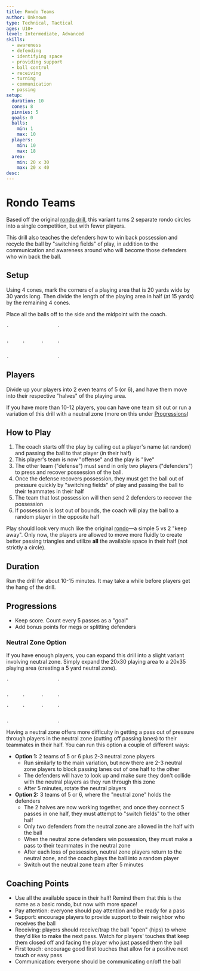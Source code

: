 ```yaml
---
title: Rondo Teams
author: Unknown
type: Technical, Tactical
ages: U10+
level: Intermediate, Advanced
skills:
  - awareness
  - defending
  - identifying space
  - providing support
  - ball control
  - receiving
  - turning
  - communication
  - passing
setup:
  duration: 10
  cones: 8
  pinnies: 5
  goals: 0
  balls:
    min: 1
    max: 10
  players:
    min: 10
    max: 18
  area:
    min: 20 x 30
    max: 20 x 40
desc:
---
```


# Rondo Teams

Based off the original [rondo drill](rondo.md), this variant turns 2 separate rondo circles into a single competition, but with fewer players.

This drill also teaches the defenders how to win back possession and recycle the ball by "switching fields" of play, in addition to the communication and awareness around who will become those defenders who win back the ball.

## Setup

Using 4 cones, mark the corners of a playing area that is 20 yards wide by 30 yards long. Then divide the length of the playing area in half (at 15 yards) by the remaining 4 cones.

Place all the balls off to the side and the midpoint with the coach.

```
.                  .


.     .      .     .


.                  .
```

## Players

Divide up your players into 2 even teams of 5 (or 6), and have them move into their respective "halves" of the playing area.

If you have more than 10-12 players, you can have one team sit out or run a variation of this drill with a neutral zone (more on this under [Progressions](#progressions))

## How to Play

1. The coach starts off the play by calling out a player's name (at random) and passing the ball to that player (in their half)
2. This player's team is now "offense" and the play is "live"
3. The other team ("defense") must send in only two players ("defenders") to press and recover possession of the ball.
4. Once the defense recovers possession, they must get the ball out of pressure quickly by "switching fields" of play and passing the ball to their teammates in their half
5. The team that lost possession will then send 2 defenders to recover the possession
6. If possession is lost out of bounds, the coach will play the ball to a random player in the opposite half

Play should look very much like the original [rondo](rondo.md)—a simple 5 vs 2 "keep away". Only now, the players are allowed to move more fluidly to create better passing triangles and utilize **all** the available space in their half (not strictly a circle).

## Duration

Run the drill for about 10-15 minutes. It may take a while before players get the hang of the drill.

## Progressions

- Keep score. Count every 5 passes as a "goal"
- Add bonus points for megs or splitting defenders

### Neutral Zone Option

If you have enough players, you can expand this drill into a slight variant involving neutral zone. Simply expand the 20x30 playing area to a 20x35 playing area (creating a 5 yard neutral zone).

```
.                  .


.     .      .     .

.     .      .     .


.                  .
```

Having a neutral zone offers more difficulty in getting a pass out of pressure through players in the neutral zone (cutting off passing lanes) to their teammates in their half. You can run this option a couple of different ways:

- **Option 1:** 2 teams of 5 or 6 plus 2-3 neutral zone players
  - Run similarly to the main variation, but now there are 2-3 neutral zone players to block passing lanes out of one half to the other
  - The defenders will have to look up and make sure they don't collide with the neutral players as they run through this zone
  - After 5 minutes, rotate the neutral players
- **Option 2:** 3 teams of 5 or 6, where the "neutral zone" holds the defenders
  - The 2 halves are now working together, and once they connect 5 passes in one half, they must attempt to "switch fields" to the other half
  - Only two defenders from the neutral zone are allowed in the half with the ball
  - When the neutral zone defenders win possession, they must make a pass to their teammates in the neutral zone
  - After each loss of possession, neutral zone players return to the neutral zone, and the coach plays the ball into a random player
  - Switch out the neutral zone team after 5 minutes

## Coaching Points

- Use all the available space in their half! Remind them that this is the same as a basic rondo, but now with more space!
- Pay attention: everyone should pay attention and be ready for a pass
- Support: encourage players to provide support to their neighbor who receives the ball
- Receiving: players should receive/trap the ball "open" (hips) to where they'd like to make the next pass. Watch for players' touches that keep them closed off and facing the player who just passed them the ball
- First touch: encourage good first touches that allow for a positive next touch or easy pass
- Communication: everyone should be communicating on/off the ball
